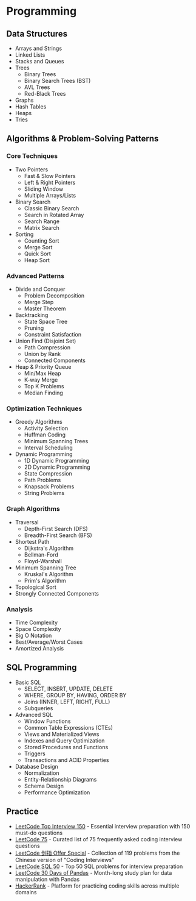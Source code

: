 # Programming

## Data Structures
- Arrays and Strings
- Linked Lists
- Stacks and Queues
- Trees
  - Binary Trees
  - Binary Search Trees (BST)
  - AVL Trees
  - Red-Black Trees
- Graphs
- Hash Tables
- Heaps
- Tries

## Algorithms & Problem-Solving Patterns

### Core Techniques
- Two Pointers
  - Fast & Slow Pointers
  - Left & Right Pointers
  - Sliding Window
  - Multiple Arrays/Lists
- Binary Search
  - Classic Binary Search
  - Search in Rotated Array
  - Search Range
  - Matrix Search
- Sorting
  - Counting Sort
  - Merge Sort
  - Quick Sort
  - Heap Sort


### Advanced Patterns
- Divide and Conquer
  - Problem Decomposition
  - Merge Step
  - Master Theorem
- Backtracking
  - State Space Tree
  - Pruning
  - Constraint Satisfaction
- Union Find (Disjoint Set)
  - Path Compression
  - Union by Rank
  - Connected Components
- Heap & Priority Queue
  - Min/Max Heap
  - K-way Merge
  - Top K Problems
  - Median Finding

### Optimization Techniques
- Greedy Algorithms
  - Activity Selection
  - Huffman Coding
  - Minimum Spanning Trees
  - Interval Scheduling
- Dynamic Programming
  - 1D Dynamic Programming
  - 2D Dynamic Programming
  - State Compression
  - Path Problems
  - Knapsack Problems
  - String Problems

### Graph Algorithms
- Traversal
  - Depth-First Search (DFS)
  - Breadth-First Search (BFS)
- Shortest Path
  - Dijkstra's Algorithm
  - Bellman-Ford
  - Floyd-Warshall
- Minimum Spanning Tree
  - Kruskal's Algorithm
  - Prim's Algorithm
- Topological Sort
- Strongly Connected Components

### Analysis
- Time Complexity
- Space Complexity
- Big O Notation
- Best/Average/Worst Cases
- Amortized Analysis

## SQL Programming
- Basic SQL
  - SELECT, INSERT, UPDATE, DELETE
  - WHERE, GROUP BY, HAVING, ORDER BY
  - Joins (INNER, LEFT, RIGHT, FULL)
  - Subqueries
- Advanced SQL
  - Window Functions
  - Common Table Expressions (CTEs)
  - Views and Materialized Views
  - Indexes and Query Optimization
  - Stored Procedures and Functions
  - Triggers
  - Transactions and ACID Properties
- Database Design
  - Normalization
  - Entity-Relationship Diagrams
  - Schema Design
  - Performance Optimization


## Practice
- [LeetCode Top Interview 150](https://leetcode.com/studyplan/top-interview-150/) - Essential interview preparation with 150 must-do questions
- [LeetCode 75](https://leetcode.com/studyplan/leetcode-75/) - Curated list of 75 frequently asked coding interview questions
- [LeetCode 剑指 Offer Special](https://leetcode.cn/studyplan/coding-interviews-special/) - Collection of 119 problems from the Chinese version of "Coding Interviews"
- [LeetCode SQL 50](https://leetcode.com/studyplan/top-sql-50/) - Top 50 SQL problems for interview preparation
- [LeetCode 30 Days of Pandas](https://leetcode.com/studyplan/30-days-of-pandas/) - Month-long study plan for data manipulation with Pandas
- [HackerRank](https://www.hackerrank.com/) - Platform for practicing coding skills across multiple domains





